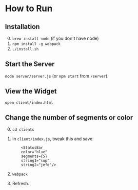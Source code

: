 # How to Run

## Installation
0.	`brew install node` (if you don't have node)
0. `npm install -g webpack`
0.	`./install.sh`

## Start the Server

`node server/server.js` (or `npm start` from `/server`).

## View the Widget

`open client/index.html`

## Change the number of segments or color

0.	`cd clients`

0.	In `client/index.js`, tweak this and save: 

	```
		<StatusBar 
		color="blue"
		segments={5}
		string1="sup"
		string2="jefe"/>
	```
0.	`webpack`

0.	Refresh.
